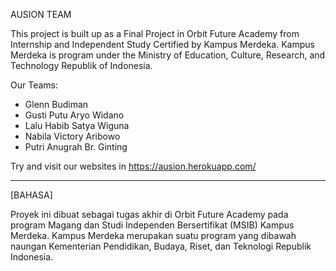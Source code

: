 AUSION TEAM

This project is built up as a Final Project in Orbit Future Academy from Internship and Independent Study Certified by Kampus Merdeka. Kampus Merdeka is program under the Ministry of Education, Culture, Research, and Technology Republik of Indonesia. 

Our Teams:
- Glenn Budiman
- Gusti Putu Aryo Widano
- Lalu Habib Satya Wiguna
- Nabila Victory Aribowo
- Putri Anugrah Br. Ginting

Try and visit our websites in
https://ausion.herokuapp.com/

______________________________
[BAHASA]

Proyek ini dibuat sebagai tugas akhir di Orbit Future Academy pada program Magang dan Studi Independen Bersertifikat (MSIB) Kampus Merdeka. Kampus Merdeka merupakan suatu program yang dibawah naungan Kementerian Pendidikan, Budaya, Riset, dan Teknologi Republik Indonesia.
